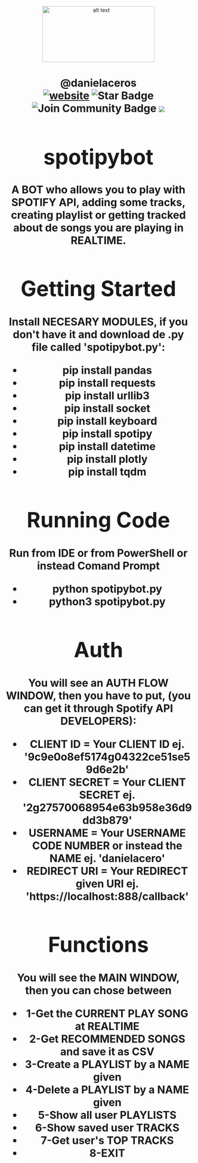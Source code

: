<html>
<div align="center">
<img src="https://marcas-logos.net/wp-content/uploads/2019/11/Spotify-logo.jpg" alt="alt text" width="300" height="150"></img>
</div>
<h1 align="center">@danielaceros
<div align="center">
<a href=https://github.com/danielaceros><img src="https://img.shields.io/static/v1?label=&labelColor=505050&message=@danielaceros&color=%230076D6&style=flat&logo=google-chrome&logoColor=%230076D6" alt="website"/></a>
<img src="https://img.shields.io/github/followers/danielaceros?style=social" alt="Star Badge"/>
<a><img src="https://img.shields.io/github/last-commit/danielaceros/instaloaderbot" alt="Join Community Badge"/></a>
<a><img src="https://img.shields.io/github/repo-size/danielaceros/instaloaderbot" />
</div>
</html>

# spotipybot
A BOT who allows you to play with SPOTIFY API, adding some tracks, creating playlist or getting tracked about de songs you are playing in REALTIME.

# Getting Started
Install NECESARY MODULES, if you don't have it and download de .py file called 'spotipybot.py':
* pip install pandas
* pip install requests
* pip install urllib3
* pip install socket
* pip install keyboard
* pip install spotipy
* pip install datetime
* pip install plotly
* pip install tqdm
# Running Code
Run from IDE or from PowerShell or instead Comand Prompt
* python spotipybot.py
* python3 spotipybot.py

# Auth
You will see an AUTH FLOW WINDOW, then you have to put, (you can get it through Spotify API DEVELOPERS):
* CLIENT ID = Your CLIENT ID ej. '9c9e0o8ef5174g04322ce51se59d6e2b'
* CLIENT SECRET = Your CLIENT SECRET ej. '2g27570068954e63b958e36d9dd3b879'
* USERNAME = Your USERNAME CODE NUMBER or instead the NAME ej. 'danielacero'
* REDIRECT URI = Your REDIRECT given URI ej. 'https://localhost:888/callback'

# Functions
You will see the MAIN WINDOW, then you can chose between
* 1-Get the CURRENT PLAY SONG at REALTIME
* 2-Get RECOMMENDED SONGS and save it as CSV
* 3-Create a PLAYLIST by a NAME given
* 4-Delete a PLAYLIST by a NAME given
* 5-Show all user PLAYLISTS
* 6-Show saved user TRACKS
* 7-Get user's TOP TRACKS
* 8-EXIT
